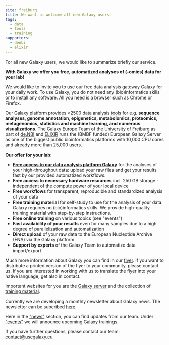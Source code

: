 ```yaml
---
site: freiburg
title: We want to welcome all new Galaxy users!
tags:
  - data
  - tools
  - training
supporters:
  - denbi
  - elixir
---
```


For all new Galaxy users, we would like to summarize briefly our service.

__With Galaxy we offer you free, automatized analyses of (-omics) data for your lab!__

We would like to invite you to use our free data analysis gateway Galaxy for your daily work. To use Galaxy, you do not need any (bio)informatics skills or to install any software. All you need is a browser such as Chrome or Firefox.

Our Galaxy platform provides >2500 data analysis [tools](https://galaxyproject.eu/tools) for e.g. __sequence analyses, genome annotation, epigenetics, metabolomics, proteomics, metagenomics, statistics and machine learning, and numerous visualizations__.
The Galaxy Europe Team of the University of Freiburg as part of [de.NBI](https://www.denbi.de) and [ELIXIR](https://elixir-europe.org/communities/galaxy) runs the (BMBF funded) European Galaxy Server as one of the biggest public bioinformatics platforms with 10,000 CPU cores and already more than 25,000 users.

__Our offer for your lab:__
- [__Free access to our data analysis platform Galaxy__](https://usegalaxy.eu/) for the analyses of your high-throughput data: upload your raw files and get your results fast by our provided automatized workflows.
- __Free access to necessary hardware resources__ incl. 250 GB storage - independent of the compute power of your local device
- __Free workflows__ for transparent, reproducible and standardized analysis of your data
- __Free training material__ for self-study to use for the analysis of your data. Galaxy requires no (bio)informatics skills. We provide high-quality training material with step-by-step instructions.
- __Free online training__ on various topics (see "events")
- __Fast availability of your results__ even for many samples due to a high degree of parallelization and automatization
- __Direct upload__ of your raw data to the European Nucleotide Archive (ENA) via the Galaxy platform
- __Support by experts__ of the Galaxy Team to automatize data import/export

Much more information about Galaxy you can find in our [flyer](https://drive.google.com/file/d/1n7zTILNCdwqNKZqIvQHIzzRREfwqcGZX/view?usp=sharing). If you want to distribute a printed version of the flyer to your community, please contact us. If you are interested in working with us to translate the flyer into your native language, get also in contact.

Important websites for you are the [Galaxy server](https://usegalaxy.eu) and the collection of [training material](https://training.galaxyproject.org).

Currently we are developing a monthly newsletter about Galaxy news. The newsletter can be subcribed [here](...).

Here in the ["news"](https://galaxyproject.eu/news) section, you can find updates from our team. Under ["events"](https://galaxyproject.eu/events) we will announce upcoming Galaxy trainings.

If you have further questions, please contact our team: contact@usegalaxy.eu

